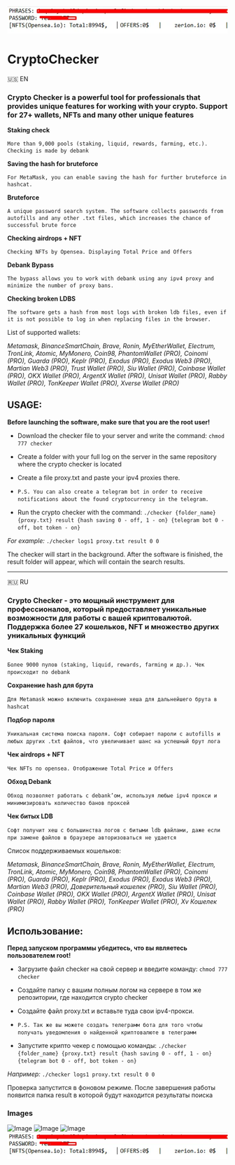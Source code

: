 ![Image](https://github.com/mneochenveselo/cryptochecker/blob/main/image4.png)
# CryptoChecker


🇺🇸 EN

### Crypto Checker is a powerful tool for professionals that provides unique features for working with your crypto. Support for 27+ wallets, NFTs and many other unique features

**Staking check**
```
More than 9,000 pools (staking, liquid, rewards, farming, etc.). Checking is made by debank
```

**Saving the hash for bruteforce**
```
For MetaMask, you can enable saving the hash for further bruteforce in hashcat.
```

**Bruteforce**
```
A unique password search system. The software collects passwords from autofills and any other .txt files, which increases the chance of successful brute force
```

**Checking airdrops + NFT**
```
Checking NFTs by Opensea. Displaying Total Price and Offers
```

**Debank Bypass**
```
The bypass allows you to work with debank using any ipv4 proxy and minimize the number of proxy bans.
```

**Checking broken LDBS**
```
The software gets a hash from most logs with broken ldb files, even if it is not possible to log in when replacing files in the browser.
```
List of supported wallets:

 *Metamask, BinanceSmartChain, Brave, Ronin, MyEtherWallet, Electrum, TronLink, Atomic, MyMonero, Coin98, PhantomWallet (PRO), Coinomi (PRO), Guarda (PRO), Keplr (PRO), Exodus (PRO), Exodus Web3 (PRO), Martian Web3 (PRO), Trust Wallet (PRO), Siu Wallet (PRO), Coinbase Wallet (PRO), OKX Wallet (PRO), ArgentX Wallet (PRO), Unisat Wallet (PRO), Rabby Wallet (PRO), TonKeeper Wallet (PRO), Xverse Wallet (PRO)​*

 ## USAGE:

 **Before launching the software, make sure that you are the root user!**

 * Download the checker file to your server and write the command: ```chmod 777 checker```

 * Create a folder with your full log on the server in the same repository where the crypto checker is located

 * Create a file proxy.txt and paste your ipv4 proxies there.


* ```P.S. You can also create a telegram bot in order to receive notifications about the found cryptocurrency in the telegram.```

* Run the crypto checker with the command: 
```./checker {folder_name} {proxy.txt} result {hash saving 0 - off, 1 - on} {telegram bot 0 - off, bot token - on}```

*For example:* ```./checker logs1 proxy.txt result 0 0```

The checker will start in the background. After the software is finished, the result folder will appear, which will contain the search results.

----
🇷🇺 RU

### Crypto Checker - это мощный инструмент для профессионалов, который предоставляет уникальные возможности для работы с вашей криптовалютой. Поддержка более 27 кошельков, NFT и множество других уникальных функций



**Чек Staking**

```Более 9000 пулов (staking, liquid, rewards, farming и др.). Чек происходит по debank```

**Сохранение hash для брута**

```Для Metamask можно включить сохранение хеша для дальнейшего брута в hashcat```

**Подбор пароля**

```Уникальная система поиска пароля. Софт собирает пароли с autofills и любых других .txt файлов, что увеличивает шанс на успешный брут лога```

**Чек airdrops + NFT**

```Чек NFTs по opensea. Отображение Total Price и Offers```

**Обход Debank**

```Обход позволяет работать с debank’ом, используя любые ipv4 прокси и минимизировать количество банов проксей```

**Чек битых LDB**

```Софт получит хеш с большинства логов с битыми ldb файлами, даже если при замене файлов в браузере авторизоваться не удается```

Список поддерживаемых кошельков:

 *Metamask, BinanceSmartChain, Brave, Ronin, MyEtherWallet, Electrum, TronLink, Atomic, MyMonero, Coin98, PhantomWallet (PRO), Coinomi (PRO), Guarda (PRO), Keplr (PRO), Exodus (PRO), Exodus Web3 (PRO), Martian Web3 (PRO), Доверительный кошелек (PRO), Siu Wallet (PRO), Coinbase Wallet (PRO), OKX Wallet (PRO), ArgentX Wallet (PRO), Unisat Wallet (PRO), Rabby Wallet (PRO), TonKeeper Wallet (PRO), Xv Кошелек (PRO)​*

 ## Использование:

 **Перед запуском программы убедитесь, что вы являетесь пользователем root!**

 * Загрузите файл checker на свой сервер и введите команду: ```chmod 777 checker```

* Создайте папку с вашим полным логом на сервере в том же репозитории, где находится crypto checker

* Создайте файл proxy.txt и вставьте туда свои ipv4-прокси.

* ```P.S. Так же вы можете создать телеграмм бота для того чтобы получать уведомления о найденной криптовалюте в телеграмм```

* Запустите крипто чекер с помощью команды: 
```./checker {folder_name} {proxy.txt} result {hash saving 0 - off, 1 - on} {telegram bot 0 - off, bot token - on}```

*Например:* ```./checker logs1 proxy.txt result 0 0```

Проверка запустится в фоновом режиме. После завершения работы появится папка result в которой будут находится результаты поиска



### Images

![Image](https://github.com/mneochenveselo/cryptochecker/blob/main/image3.png)
![Image](https://github.com/mneochenveselo/cryptochecker/blob/main/image.png)
![Image](https://github.com/mneochenveselo/cryptochecker/blob/main/image2.png)
![Image](https://github.com/mneochenveselo/cryptochecker/blob/main/image4.png)
